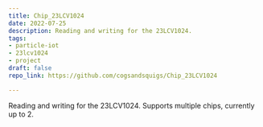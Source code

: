 ```yaml
---
title: Chip_23LCV1024
date: 2022-07-25
description: Reading and writing for the 23LCV1024.
tags:
- particle-iot
- 23lcv1024
- project
draft: false
repo_link: https://github.com/cogsandsquigs/Chip_23LCV1024

---
```

Reading and writing for the 23LCV1024. Supports multiple chips, currently up to 2.